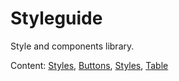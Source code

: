 # Styleguide

Style and components library.

Content: <a href="#styles">Styles</a>, <a href="#buttons">Buttons</a>, <a href="#styles">Styles</a>, <a href="#table">Table</a>
